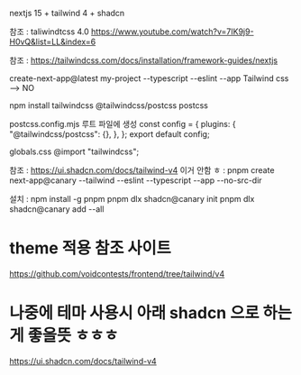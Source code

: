 nextjs 15 + tailwind 4 + shadcn

참조 : taliwindtcss 4.0
https://www.youtube.com/watch?v=7IK9j9-H0vQ&list=LL&index=6

참조 : https://tailwindcss.com/docs/installation/framework-guides/nextjs

create-next-app@latest my-project --typescript --eslint --app
Tailwind css --> NO

npm install tailwindcss @tailwindcss/postcss postcss

postcss.config.mjs 루트 파일에 생성
const config = {
plugins: {
"@tailwindcss/postcss": {},
},
};
export default config;

globals.css
@import "tailwindcss";

참조 : https://ui.shadcn.com/docs/tailwind-v4
이거 안함 ㅎ : pnpm create next-app@canary --tailwind --eslint --typescript --app --no-src-dir

설치 : npm install -g pnpm
pnpm dlx shadcn@canary init
pnpm dlx shadcn@canary add --all

# theme 적용 참조 사이트
https://github.com/voidcontests/frontend/tree/tailwind/v4
# 나중에 테마 사용시 아래 shadcn 으로 하는게 좋을뜻 ㅎㅎㅎ
https://ui.shadcn.com/docs/tailwind-v4
